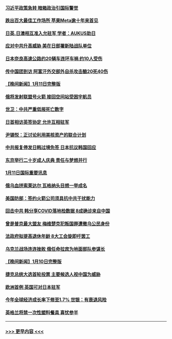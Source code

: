 #### [习近平政策急转 暗箱政治引国际警觉](../pages/prog202/a103623321.md?t=01121843) 
#### [跌出百大最佳工作场所 苹果Meta逾十年来首见](../pages/prog202/a103623232.md?t=01121843) 
#### [日英.日澳相互准入允驻军 学者：AUKUS助日](../pages/prog202/a103623213.md?t=01121843) 
#### [应对中共升高威胁 美在日部署新陆战队单位](../pages/prog202/a103623200.md?t=01121843) 
#### [日本奈良高速公路约20辆车连环车祸 约10人受伤](../pages/prog202/a103623165.md?t=01121843) 
#### [传中国团到访 阿富汗外交部外自杀攻击酿20死40伤](../pages/prog202/a103623081.md?t=01121843) 
#### [【晚间新闻】1月11日完整版](../pages/prog202/a103623077.md?t=01121843) 
#### [俄将发射联盟号火箭 接回空间站受困宇航员](../pages/prog202/a103622991.md?t=01121843) 
#### [世卫：中共严重低报死亡数字](../pages/prog202/a103622987.md?t=01121843) 
#### [日首相访英签协定 允许互相驻军](../pages/prog202/a103622992.md?t=01121843) 
#### [尹锡悦：正讨论利用美核资产的联合计划](../pages/prog202/a103622840.md?t=01121843) 
#### [中共报复停发日韩过境免签 日本抗议韩国回应](../pages/prog202/a103622841.md?t=01121843) 
#### [东京举行二十岁成人庆典  责任与梦想并行](../pages/prog202/a103622577.md?t=01121843) 
#### [1月11日国际重要讯息](../pages/prog202/a103622567.md?t=01121843) 
#### [俄乌血拼索莱达尔 瓦格纳头目想一举成名](../pages/prog202/a103622562.md?t=01121843) 
#### [美国防部：签约火箭公司须具抗中共干扰能力](../pages/prog202/a103622559.md?t=01121843) 
#### [回击中共 韩分享COVID落地检数据 8成确诊来自中国](../pages/prog202/a103622556.md?t=01121843) 
#### [曾是普京最大盟友 梅维楚克犯叛国罪遭撤乌公民身份](../pages/prog202/a103622472.md?t=01121843) 
#### [法政府拟提高退休年龄 8大工会旋即吁罢工](../pages/prog202/a103622435.md?t=01121843) 
#### [乌克兰战场连连挫败 俄任命拉宾为地面部队参谋长](../pages/prog202/a103622426.md?t=01121843) 
#### [【晚间新闻】1月10日完整版](../pages/prog202/a103622295.md?t=01121843) 
#### [捷克总统大选首轮投票 主要候选人视中国为威胁](../pages/prog202/a103622314.md?t=01121843) 
#### [欧洲首例 英国可对日本驻军](../pages/prog202/a103622288.md?t=01121843) 
#### [今年全球经济成长率下修至1.7% 世银：有衰退风险](../pages/prog202/a103622280.md?t=01121843) 
#### [英格兰将禁一次性塑料餐具 喜忧参半](../pages/prog202/a103622196.md?t=01121843) 

----
#### [ >>> 更早内容 <<< ](../indexes/prog202-earlier.md)
